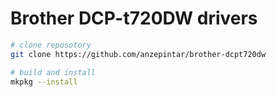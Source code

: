 # Brother DCP-t720DW drivers

```bash
# clone reposotory
git clone https://github.com/anzepintar/brother-dcpt720dw

# build and install
mkpkg --install
```
